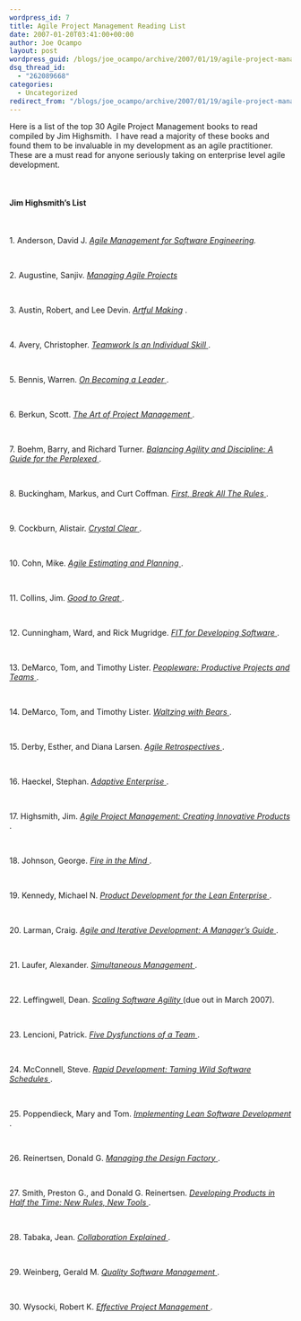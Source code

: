 ```yaml
---
wordpress_id: 7
title: Agile Project Management Reading List
date: 2007-01-20T03:41:00+00:00
author: Joe Ocampo
layout: post
wordpress_guid: /blogs/joe_ocampo/archive/2007/01/19/agile-project-management-reading-list.aspx
dsq_thread_id:
  - "262089668"
categories:
  - Uncategorized
redirect_from: "/blogs/joe_ocampo/archive/2007/01/19/agile-project-management-reading-list.aspx/"
---
```

<P class="MsoNormal">
  <SPAN>Here is a list of the top 30 Agile Project Management books to read compiled by Jim Highsmith.<SPAN>&nbsp; </SPAN>I have read a majority of these books and found them to be invaluable in my development as an agile practitioner.<SPAN>&nbsp; </SPAN>These are a must read for anyone seriously taking on enterprise level agile development.</SPAN>
</P>


  


<DIV>
  <br /> 
  
  <H4>
    Jim Highsmith&#8217;s List
  </H4>
  
  <br /> 
  
  <P>
    1. Anderson, David J. <EM><A href="http://www.amazon.com/exec/obidos/ASIN/0131424602/ref=nosim/cutterinformatco" target="_blank">Agile Management for Software Engineering</A>. </EM>
  </P>
  
  <br /> 
  
  <P>
    2. Augustine, Sanjiv. <A href="http://www.amazon.com/exec/obidos/ASIN/0131240714/ref=nosim/cutterinformatco" target="_blank"><EM>Managing Agile Projects</EM> </A>
  </P>
  
  <br /> 
  
  <P>
    3. Austin, Robert, and Lee Devin. <EM><A href="http://www.amazon.com/exec/obidos/ASIN/0130086959/ref=nosim/cutterinformatco" target="_blank">Artful Making</A> </EM>.
  </P>
  
  <br /> 
  
  <P>
    4. Avery, Christopher. <A href="http://www.amazon.com/exec/obidos/ASIN/1576751554/ref=nosim/cutterinformatco" target="_blank"><EM>Teamwork Is an Individual Skill</EM> </A>.
  </P>
  
  <br /> 
  
  <P>
    5. Bennis, Warren. <A href="http://www.amazon.com/exec/obidos/ASIN/0738208175/ref=nosim/cutterinformatco" target="_blank"><EM>On Becoming a Leader</EM> </A>.
  </P>
  
  <br /> 
  
  <P>
    6. Berkun, Scott. <A href="http://www.amazon.com/exec/obidos/ASIN/0596007868/ref=nosim/cutterinformatco" target="_blank"><EM>The Art of Project Management</EM> </A>.
  </P>
  
  <br /> 
  
  <P>
    7. Boehm, Barry, and Richard Turner. <A href="http://www.amazon.com/exec/obidos/ASIN/0321186125/ref=nosim/cutterinformatco" target="_blank"><EM>Balancing Agility and Discipline: A Guide for the Perplexed</EM> </A>.
  </P>
  
  <br /> 
  
  <P>
    8. Buckingham, Markus, and Curt Coffman. <A href="http://www.amazon.com/exec/obidos/ASIN/0684852861/ref=nosim/cutterinformatco" target="_blank"><EM>First, Break All The Rules</EM> </A>.
  </P>
  
  <br /> 
  
  <P>
    9. Cockburn, Alistair. <A href="http://www.amazon.com/exec/obidos/ASIN/0201699478/ref=nosim/cutterinformatco" target="_blank"><EM>Crystal Clear</EM> </A>.
  </P>
  
  <br /> 
  
  <P>
    10. Cohn, Mike. <A href="http://www.amazon.com/exec/obidos/ASIN/0131479415/ref=nosim/cutterinformatco" target="_blank"><EM>Agile Estimating and Planning</EM> </A>.
  </P>
  
  <br /> 
  
  <P>
    11. Collins, Jim. <A href="http://www.amazon.com/exec/obidos/ASIN/0066620996/ref=nosim/cutterinformatco" target="_blank"><EM>Good to Great</EM> </A>.
  </P>
  
  <br /> 
  
  <P>
    12. Cunningham, Ward, and Rick Mugridge. <A href="http://www.amazon.com/exec/obidos/ASIN/0321269349/ref=nosim/cutterinformatco" target="_blank"><EM>FIT for Developing Software</EM> </A>.
  </P>
  
  <br /> 
  
  <P>
    13. DeMarco, Tom, and Timothy Lister. <A href="http://www.amazon.com/exec/obidos/ASIN/0932633439/ref=nosim/cutterinformatco" target="_blank"><EM>Peopleware: Productive Projects and Teams</EM> </A>.
  </P>
  
  <br /> 
  
  <P>
    14. DeMarco, Tom, and Timothy Lister. <A href="http://www.amazon.com/exec/obidos/ASIN/0932633609/ref=nosim/cutterinformatco" target="_blank"><EM>Waltzing with Bears</EM> </A>.
  </P>
  
  <br /> 
  
  <P>
    15. Derby, Esther, and Diana Larsen. <A href="http://www.amazon.com/exec/obidos/ASIN/0977616649/ref=nosim/cutterinformatco" target="_blank"><EM>Agile Retrospectives</EM> </A>.
  </P>
  
  <br /> 
  
  <P>
    16. Haeckel, Stephan. <A href="http://www.amazon.com/exec/obidos/ASIN/0875848745/ref=nosim/cutterinformatco" target="_blank"><EM>Adaptive Enterprise</EM> </A>.
  </P>
  
  <br /> 
  
  <P>
    17. Highsmith, Jim. <A href="http://www.amazon.com/exec/obidos/ASIN/0321219775/ref=nosim/cutterinformatco+" target="_blank"><EM>Agile Project Management: Creating Innovative Products</EM> </A>.
  </P>
  
  <br /> 
  
  <P>
    18. Johnson, George. <A href="http://www.amazon.com/exec/obidos/ASIN/067974021X/ref=nosim/cutterinformatco" target="_blank"><EM>Fire in the Mind</EM> </A>.
  </P>
  
  <br /> 
  
  <P>
    19. Kennedy, Michael N. <A href="http://www.amazon.com/exec/obidos/ASIN/1892538091/ref=nosim/cutterinformatco" target="_blank"><EM>Product Development for the Lean Enterprise</EM> </A>.
  </P>
  
  <br /> 
  
  <P>
    20. Larman, Craig. <A href="http://www.amazon.com/exec/obidos/ASIN/0131111558/ref=nosim/cutterinformatco" target="_blank"><EM>Agile and Iterative Development: A Manager&#8217;s Guide</EM> </A>.
  </P>
  
  <br /> 
  
  <P>
    21. Laufer, Alexander. <A href="http://www.amazon.com/exec/obidos/ASIN/0814403123/ref=nosim/cutterinformatco" target="_blank"><EM>Simultaneous Management</EM> </A>.
  </P>
  
  <br /> 
  
  <P>
    22. Leffingwell, Dean. <A href="http://www.amazon.com/exec/obidos/ASIN/0321458192/ref=nosim/cutterinformatco" target="_blank"><EM>Scaling Software Agility</EM> </A>(due out in March 2007).
  </P>
  
  <br /> 
  
  <P>
    23. Lencioni, Patrick. <A href="http://www.amazon.com/exec/obidos/ASIN/0787960756/ref=nosim/cutterinformatco" target="_blank"><EM>Five Dysfunctions of a Team</EM> </A>.
  </P>
  
  <br /> 
  
  <P>
    24. McConnell, Steve. <A href="http://www.amazon.com/exec/obidos/ASIN/1556159005/ref=nosim/cutterinformatco" target="_blank"><EM>Rapid Development: Taming Wild Software Schedules</EM> </A>.
  </P>
  
  <br /> 
  
  <P>
    25. Poppendieck, Mary and Tom. <A href="http://www.amazon.com/exec/obidos/ASIN/0321437381/ref=nosim/cutterinformatco" target="_blank"><EM>Implementing Lean Software Development</EM> </A>.
  </P>
  
  <br /> 
  
  <P>
    26. Reinertsen, Donald G. <A href="http://www.amazon.com/exec/obidos/ASIN/0684839911/ref=nosim/cutterinformatco" target="_blank"><EM>Managing the Design Factory</EM> </A>.
  </P>
  
  <br /> 
  
  <P>
    27. Smith, Preston G., and Donald G. Reinertsen. <A href="http://www.amazon.com/exec/obidos/ASIN/0471292524/ref=nosim/cutterinformatco" target="_blank"><EM>Developing Products in Half the Time: New Rules, New Tools</EM> </A>.
  </P>
  
  <br /> 
  
  <P>
    28. Tabaka, Jean. <A href="http://www.amazon.com/exec/obidos/ASIN/0321268776/ref=nosim/cutterinformatco" target="_blank"><EM>Collaboration Explained</EM> </A>.
  </P>
  
  <br /> 
  
  <P>
    29. Weinberg, Gerald M. <A href="http://www.amazon.com/exec/obidos/ASIN/0932633226/ref=nosim/cutterinformatco" target="_blank"><EM>Quality Software Management</EM> </A>.
  </P>
  
  <br /> 
  
  <P>
    30. Wysocki, Robert K. <A href="http://www.amazon.com/exec/obidos/ASIN/0471432210/ref=nosim/cutterinformatco" target="_blank"><EM>Effective Project Management</EM> </A>.
  </P>
</DIV>


  


<DIV>
</DIV>